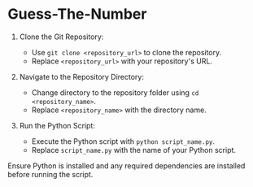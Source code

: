# Guess-The-Number

1. Clone the Git Repository:
   - Use `git clone <repository_url>` to clone the repository.
   - Replace `<repository_url>` with your repository's URL.

2. Navigate to the Repository Directory:
   - Change directory to the repository folder using `cd <repository_name>`.
   - Replace `<repository_name>` with the directory name.

3. Run the Python Script:
   - Execute the Python script with `python script_name.py`.
   - Replace `script_name.py` with the name of your Python script.

Ensure Python is installed and any required dependencies are installed before running the script.